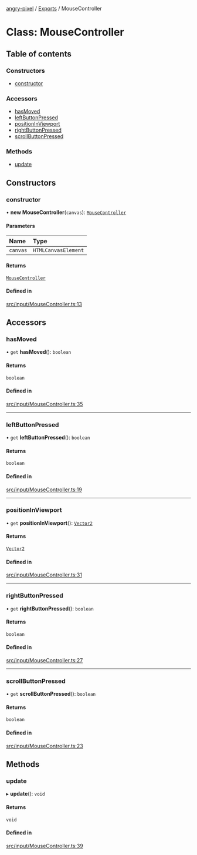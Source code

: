 [angry-pixel](../README.md) / [Exports](../modules.md) / MouseController

# Class: MouseController

## Table of contents

### Constructors

- [constructor](MouseController.md#constructor)

### Accessors

- [hasMoved](MouseController.md#hasmoved)
- [leftButtonPressed](MouseController.md#leftbuttonpressed)
- [positionInViewport](MouseController.md#positioninviewport)
- [rightButtonPressed](MouseController.md#rightbuttonpressed)
- [scrollButtonPressed](MouseController.md#scrollbuttonpressed)

### Methods

- [update](MouseController.md#update)

## Constructors

### constructor

• **new MouseController**(`canvas`): [`MouseController`](MouseController.md)

#### Parameters

| Name | Type |
| :------ | :------ |
| `canvas` | `HTMLCanvasElement` |

#### Returns

[`MouseController`](MouseController.md)

#### Defined in

[src/input/MouseController.ts:13](https://github.com/angry-pixel-studio/angry-pixel-engine/blob/8704b49/src/input/MouseController.ts#L13)

## Accessors

### hasMoved

• `get` **hasMoved**(): `boolean`

#### Returns

`boolean`

#### Defined in

[src/input/MouseController.ts:35](https://github.com/angry-pixel-studio/angry-pixel-engine/blob/8704b49/src/input/MouseController.ts#L35)

___

### leftButtonPressed

• `get` **leftButtonPressed**(): `boolean`

#### Returns

`boolean`

#### Defined in

[src/input/MouseController.ts:19](https://github.com/angry-pixel-studio/angry-pixel-engine/blob/8704b49/src/input/MouseController.ts#L19)

___

### positionInViewport

• `get` **positionInViewport**(): [`Vector2`](Vector2.md)

#### Returns

[`Vector2`](Vector2.md)

#### Defined in

[src/input/MouseController.ts:31](https://github.com/angry-pixel-studio/angry-pixel-engine/blob/8704b49/src/input/MouseController.ts#L31)

___

### rightButtonPressed

• `get` **rightButtonPressed**(): `boolean`

#### Returns

`boolean`

#### Defined in

[src/input/MouseController.ts:27](https://github.com/angry-pixel-studio/angry-pixel-engine/blob/8704b49/src/input/MouseController.ts#L27)

___

### scrollButtonPressed

• `get` **scrollButtonPressed**(): `boolean`

#### Returns

`boolean`

#### Defined in

[src/input/MouseController.ts:23](https://github.com/angry-pixel-studio/angry-pixel-engine/blob/8704b49/src/input/MouseController.ts#L23)

## Methods

### update

▸ **update**(): `void`

#### Returns

`void`

#### Defined in

[src/input/MouseController.ts:39](https://github.com/angry-pixel-studio/angry-pixel-engine/blob/8704b49/src/input/MouseController.ts#L39)
